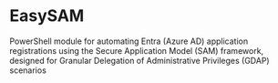 # EasySAM
PowerShell module for automating Entra (Azure AD) application registrations using the Secure Application Model (SAM) framework, designed for Granular Delegation of Administrative Privileges (GDAP) scenarios
